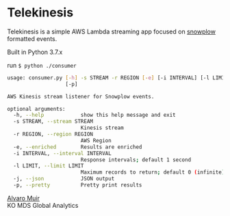 # Telekinesis

Telekinesis is a simple AWS Lambda streaming app focused on [snowplow](https://github.com/snowplow/snowplow) formatted events.

Built in Python 3.7.x

run `$ python ./consumer`

```bash
usage: consumer.py [-h] -s STREAM -r REGION [-e] [-i INTERVAL] [-l LIMIT] [-j]
                   [-p]

AWS Kinesis stream listener for Snowplow events.

optional arguments:
  -h, --help            show this help message and exit
  -s STREAM, --stream STREAM
                        Kinesis stream
  -r REGION, --region REGION
                        AWS Region
  -e, --enriched        Results are enriched
  -i INTERVAL, --interval INTERVAL
                        Response intervals; default 1 second
  -l LIMIT, --limit LIMIT
                        Maximum records to return; default 0 (infinite)
  -j, --json            JSON output
  -p, --pretty          Pretty print results
```

[Alvaro Muir](mailto:alvaro@coca-cola.com)  
KO MDS Global Analytics
